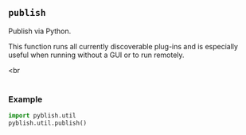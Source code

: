 ## `publish`

Publish via Python.

This function runs all currently discoverable plug-ins and is especially useful when running without a GUI or to run remotely.

<br
<br>
<br>

### Example

```python
import pyblish.util
pyblish.util.publish()
```